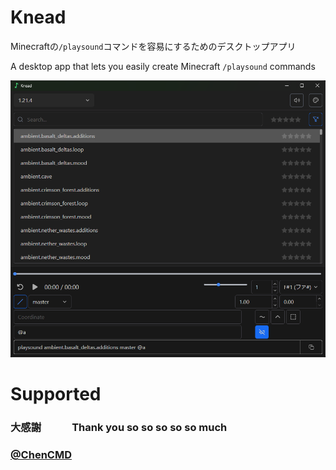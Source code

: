# Knead
Minecraftの`/playsound`コマンドを容易にするためのデスクトップアプリ

A desktop app that lets you easily create Minecraft `/playsound` commands

![SampleImage](image.png)

# Supported
### 大感謝　　　Thank you so so so so so much
### [@ChenCMD](https://github.com/ChenCMD)
